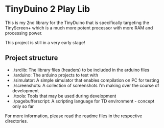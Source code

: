 # TinyDuino 2 Play Lib

This is my 2nd library for the TinyDuino that is specifically targeting
the TinyScreen+ which is a much more potent processor with more RAM and
processing power.

This project is still in a very early stage!

## Project structure

* ./srclib: The library files (headers) to be included in the arduino files
* ./arduino: The arduino projects to test with
* ./simulator: A simple simulator that enables compilation on PC for testing
* ./screenshots: A collection of screenshots I'm making over the course of development
* ./tools: Tools that may be used during development
* ./pagebufferscript: A scripting language for TD environment - concept only so far

For more information, please read the readme files in the respective directories.
